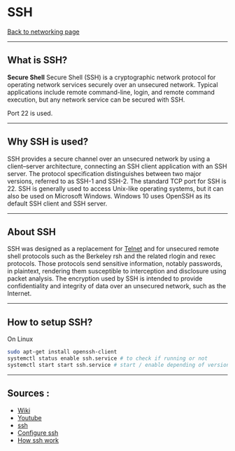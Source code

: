 # SSH
[Back to networking page](../index.md)
- --
## What is SSH?
**Secure Shell**
Secure Shell (SSH) is a cryptographic network protocol for operating network services securely over an unsecured network. Typical applications include remote command-line, login, and remote command execution, but any network service can be secured with SSH.

Port 22 is used.
- --
## Why SSH is used?
SSH provides a secure channel over an unsecured network by using a client–server architecture, connecting an SSH client application with an SSH server. The protocol specification distinguishes between two major versions, referred to as SSH-1 and SSH-2. The standard TCP port for SSH is 22. SSH is generally used to access Unix-like operating systems, but it can also be used on Microsoft Windows. Windows 10 uses OpenSSH as its default SSH client and SSH server.
- --
## About SSH
SSH was designed as a replacement for [Telnet](Telnet.md) and for unsecured remote shell protocols such as the Berkeley rsh and the related rlogin and rexec protocols. Those protocols send sensitive information, notably passwords, in plaintext, rendering them susceptible to interception and disclosure using packet analysis. The encryption used by SSH is intended to provide confidentiality and integrity of data over an unsecured network, such as the Internet.
- --
## How to setup SSH?
On Linux
```bash
sudo apt-get install openssh-client
systemctl status enable ssh.service # to check if running or not
systemctl start start ssh.service # start / enable depending of version
```

- --
## Sources :
- [Wiki](https://en.wikipedia.org/wiki/Secure_Shell)
- [Youtube](https://youtu.be/qWKK_PNHnnA)
- [ssh](https://www.youtube.com/watch?v=tZop-zjYkrU&ab_channel=PowerCertAnimatedVideos)
- [Configure ssh](https://youtu.be/1hvVcEhcbLM?t=11100)
- [How ssh work](https://youtu.be/ORcvSkgdA58)